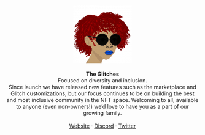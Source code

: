 <div align="center"><a href="https://theglitches.xyz/"><img alt="glitches logo" src="https://github.com/theglitchesnft/platform/raw/main/public/logos/base.png"/></a></div>

<br />
<div align="center"><strong>The Glitches</strong></div>
<div align="center">Focused on diversity and inclusion.</div>
<div align="center">Since launch we have released new features such as the marketplace and Glitch customizations, but our focus continues to be on building the best and most inclusive community in the NFT space.  Welcoming to all, available to anyone (even non-owners!) we’d love to have you as a part of our growing family.</div>
<br />
<div align="center">
<a href="https://theglitches.xyz/">Website</a> 
<span> · </span>
<a href="https://discord.gg/nmzpAVGSpm">Discord</a> 
<span> · </span>
<a href="https://twitter.com/TheGlitches_">Twitter</a>
</div>

<br />
